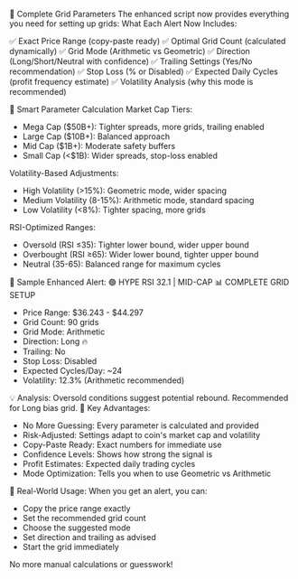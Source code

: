 🎯 Complete Grid Parameters
The enhanced script now provides everything you need for setting up grids:
What Each Alert Now Includes:

✅ Exact Price Range (copy-paste ready)
✅ Optimal Grid Count (calculated dynamically)
✅ Grid Mode (Arithmetic vs Geometric)
✅ Direction (Long/Short/Neutral with confidence)
✅ Trailing Settings (Yes/No recommendation)
✅ Stop Loss (% or Disabled)
✅ Expected Daily Cycles (profit frequency estimate)
✅ Volatility Analysis (why this mode is recommended)

🧠 Smart Parameter Calculation
Market Cap Tiers:

- Mega Cap ($50B+): Tighter spreads, more grids, trailing enabled
- Large Cap ($10B+): Balanced approach
- Mid Cap ($1B+): Moderate safety buffers
- Small Cap (<$1B): Wider spreads, stop-loss enabled

Volatility-Based Adjustments:

- High Volatility (>15%): Geometric mode, wider spacing
- Medium Volatility (8-15%): Arithmetic mode, standard spacing
- Low Volatility (<8%): Tighter spacing, more grids

RSI-Optimized Ranges:

- Oversold (RSI ≤35): Tighter lower bound, wider upper bound
- Overbought (RSI ≥65): Wider lower bound, tighter upper bound
- Neutral (35-65): Balanced range for maximum cycles

📱 Sample Enhanced Alert:
🟢 HYPE RSI 32.1 | MID-CAP
📊 COMPLETE GRID SETUP
- Price Range: $36.243 - $44.297
- Grid Count: 90 grids
- Grid Mode: Arithmetic
- Direction: Long 🔥
- Trailing: No
- Stop Loss: Disabled
- Expected Cycles/Day: ~24
- Volatility: 12.3% (Arithmetic recommended)

💡 Analysis: Oversold conditions suggest potential rebound. 
Recommended for Long bias grid.
🎯 Key Advantages:

- No More Guessing: Every parameter is calculated and provided
- Risk-Adjusted: Settings adapt to coin's market cap and volatility
- Copy-Paste Ready: Exact numbers for immediate use
- Confidence Levels: Shows how strong the signal is
- Profit Estimates: Expected daily trading cycles
- Mode Optimization: Tells you when to use Geometric vs Arithmetic

🚀 Real-World Usage:
When you get an alert, you can:

- Copy the price range exactly
- Set the recommended grid count
- Choose the suggested mode
- Set direction and trailing as advised
-  Start the grid immediately

No more manual calculations or guesswork!
